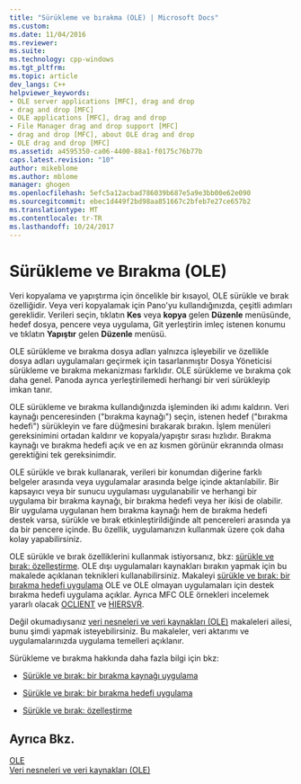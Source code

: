 ```yaml
---
title: "Sürükleme ve bırakma (OLE) | Microsoft Docs"
ms.custom: 
ms.date: 11/04/2016
ms.reviewer: 
ms.suite: 
ms.technology: cpp-windows
ms.tgt_pltfrm: 
ms.topic: article
dev_langs: C++
helpviewer_keywords:
- OLE server applications [MFC], drag and drop
- drag and drop [MFC]
- OLE applications [MFC], drag and drop
- File Manager drag and drop support [MFC]
- drag and drop [MFC], about OLE drag and drop
- OLE drag and drop [MFC]
ms.assetid: a4595350-ca06-4400-88a1-f0175c76b77b
caps.latest.revision: "10"
author: mikeblome
ms.author: mblome
manager: ghogen
ms.openlocfilehash: 5efc5a12acbad786039b687e5a9e3bb00e62e090
ms.sourcegitcommit: ebec1d449f2bd98aa851667c2bfeb7e27ce657b2
ms.translationtype: MT
ms.contentlocale: tr-TR
ms.lasthandoff: 10/24/2017
---
```

# <a name="drag-and-drop-ole"></a>Sürükleme ve Bırakma (OLE)
Veri kopyalama ve yapıştırma için öncelikle bir kısayol, OLE sürükle ve bırak özelliğidir. Veya veri kopyalamak için Pano'yu kullandığınızda, çeşitli adımları gereklidir. Verileri seçin, tıklatın **Kes** veya **kopya** gelen **Düzenle** menüsünde, hedef dosya, pencere veya uygulama, Git yerleştirin imleç istenen konumu ve tıklatın **Yapıştır** gelen **Düzenle** menüsü.  
  
 OLE sürükleme ve bırakma dosya adları yalnızca işleyebilir ve özellikle dosya adları uygulamaları geçirmek için tasarlanmıştır Dosya Yöneticisi sürükleme ve bırakma mekanizması farklıdır. OLE sürükleme ve bırakma çok daha genel. Panoda ayrıca yerleştirilemedi herhangi bir veri sürükleyip imkan tanır.  
  
 OLE sürükleme ve bırakma kullandığınızda işleminden iki adımı kaldırın. Veri kaynağı penceresinden ("bırakma kaynağı") seçin, istenen hedef ("bırakma hedefi") sürükleyin ve fare düğmesini bırakarak bırakın. İşlem menüleri gereksinimini ortadan kaldırır ve kopyala/yapıştır sırası hızlıdır. Bırakma kaynağı ve bırakma hedefi açık ve en az kısmen görünür ekranında olması gerektiğini tek gereksinimdir.  
  
 OLE sürükle ve bırak kullanarak, verileri bir konumdan diğerine farklı belgeler arasında veya uygulamalar arasında belge içinde aktarılabilir. Bir kapsayıcı veya bir sunucu uygulaması uygulanabilir ve herhangi bir uygulama bir bırakma kaynağı, bir bırakma hedefi veya her ikisi de olabilir. Bir uygulama uygulanan hem bırakma kaynağı hem de bırakma hedefi destek varsa, sürükle ve bırak etkinleştirildiğinde alt pencereleri arasında ya da bir pencere içinde. Bu özellik, uygulamanızın kullanmak üzere çok daha kolay yapabilirsiniz.  
  
 OLE sürükle ve bırak özelliklerini kullanmak istiyorsanız, bkz: [sürükle ve bırak: özelleştirme](../mfc/drag-and-drop-customizing.md). OLE dışı uygulamaları kaynakları bırakın yapmak için bu makalede açıklanan teknikleri kullanabilirsiniz. Makaleyi [sürükle ve bırak: bir bırakma hedefi uygulama](../mfc/drag-and-drop-implementing-a-drop-target.md) OLE ve OLE olmayan uygulamaları için destek bırakma hedefi uygulama açıklar. Ayrıca MFC OLE örnekleri incelemek yararlı olacak [OCLIENT](../visual-cpp-samples.md) ve [HIERSVR](../visual-cpp-samples.md).  
  
 Değil okumadıysanız [veri nesneleri ve veri kaynakları (OLE)](../mfc/data-objects-and-data-sources-ole.md) makaleleri ailesi, bunu şimdi yapmak isteyebilirsiniz. Bu makaleler, veri aktarımı ve uygulamalarınızda uygulama temelleri açıklanır.  
  
 Sürükleme ve bırakma hakkında daha fazla bilgi için bkz:  
  
-   [Sürükle ve bırak: bir bırakma kaynağı uygulama](../mfc/drag-and-drop-implementing-a-drop-source.md)  
  
-   [Sürükle ve bırak: bir bırakma hedefi uygulama](../mfc/drag-and-drop-implementing-a-drop-target.md)  
  
-   [Sürükle ve bırak: özelleştirme](../mfc/drag-and-drop-customizing.md)  
  
## <a name="see-also"></a>Ayrıca Bkz.  
 [OLE](../mfc/ole-in-mfc.md)   
 [Veri nesneleri ve veri kaynakları (OLE)](../mfc/data-objects-and-data-sources-ole.md)

